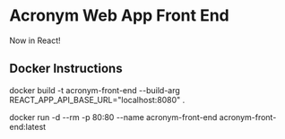 # Acronym Web App Front End

Now in React!

## Docker Instructions

docker build -t acronym-front-end --build-arg REACT_APP_API_BASE_URL="localhost:8080" .

docker run -d --rm -p 80:80 --name acronym-front-end acronym-front-end:latest
